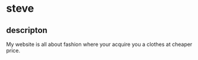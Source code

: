 # steve
## descripton
My website is all about fashion where your acquire you a clothes at cheaper price.
